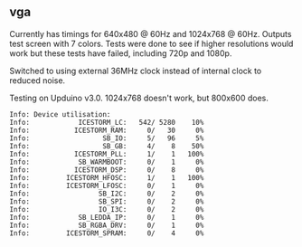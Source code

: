 ## vga

Currently has timings for 640x480 @ 60Hz and 1024x768 @ 60Hz. Outputs test screen with 7 colors. Tests were done to see if higher resolutions would work but these tests have failed, including 720p and 1080p.

Switched to using external 36MHz clock instead of internal clock to reduced noise.

Testing on Upduino v3.0. 1024x768 doesn't work, but 800x600 does. 


```
Info: Device utilisation:
Info: 	         ICESTORM_LC:   542/ 5280    10%
Info: 	        ICESTORM_RAM:     0/   30     0%
Info: 	               SB_IO:     5/   96     5%
Info: 	               SB_GB:     4/    8    50%
Info: 	        ICESTORM_PLL:     1/    1   100%
Info: 	         SB_WARMBOOT:     0/    1     0%
Info: 	        ICESTORM_DSP:     0/    8     0%
Info: 	      ICESTORM_HFOSC:     1/    1   100%
Info: 	      ICESTORM_LFOSC:     0/    1     0%
Info: 	              SB_I2C:     0/    2     0%
Info: 	              SB_SPI:     0/    2     0%
Info: 	              IO_I3C:     0/    2     0%
Info: 	         SB_LEDDA_IP:     0/    1     0%
Info: 	         SB_RGBA_DRV:     0/    1     0%
Info: 	      ICESTORM_SPRAM:     0/    4     0%
```
